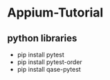 # Appium-Tutorial
 
## python libraries 
* pip install pytest
* pip install pytest-order
* pip install qase-pytest